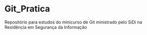 # Git_Pratica
Repositório para estudos do minicurso de Git ministrado pelo SiDi na Residência em Segurança da Informação
